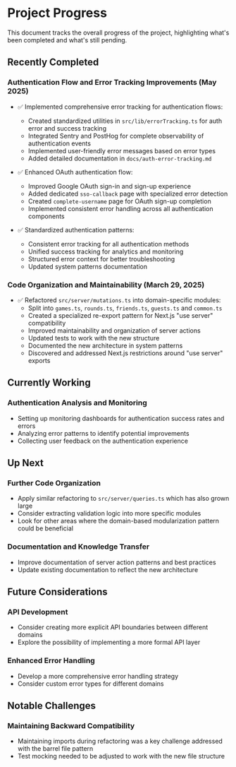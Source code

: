 # Project Progress

This document tracks the overall progress of the project, highlighting what's been completed and what's still pending.

## Recently Completed

### Authentication Flow and Error Tracking Improvements (May 2025)

- ✅ Implemented comprehensive error tracking for authentication flows:

  - Created standardized utilities in `src/lib/errorTracking.ts` for auth error and success tracking
  - Integrated Sentry and PostHog for complete observability of authentication events
  - Implemented user-friendly error messages based on error types
  - Added detailed documentation in `docs/auth-error-tracking.md`

- ✅ Enhanced OAuth authentication flow:

  - Improved Google OAuth sign-in and sign-up experience
  - Added dedicated `sso-callback` page with specialized error detection
  - Created `complete-username` page for OAuth sign-up completion
  - Implemented consistent error handling across all authentication components

- ✅ Standardized authentication patterns:
  - Consistent error tracking for all authentication methods
  - Unified success tracking for analytics and monitoring
  - Structured error context for better troubleshooting
  - Updated system patterns documentation

### Code Organization and Maintainability (March 29, 2025)

- ✅ Refactored `src/server/mutations.ts` into domain-specific modules:
  - Split into `games.ts`, `rounds.ts`, `friends.ts`, `guests.ts` and `common.ts`
  - Created a specialized re-export pattern for Next.js "use server" compatibility
  - Improved maintainability and organization of server actions
  - Updated tests to work with the new structure
  - Documented the new architecture in system patterns
  - Discovered and addressed Next.js restrictions around "use server" exports

## Currently Working

### Authentication Analysis and Monitoring

- Setting up monitoring dashboards for authentication success rates and errors
- Analyzing error patterns to identify potential improvements
- Collecting user feedback on the authentication experience

## Up Next

### Further Code Organization

- Apply similar refactoring to `src/server/queries.ts` which has also grown large
- Consider extracting validation logic into more specific modules
- Look for other areas where the domain-based modularization pattern could be beneficial

### Documentation and Knowledge Transfer

- Improve documentation of server action patterns and best practices
- Update existing documentation to reflect the new architecture

## Future Considerations

### API Development

- Consider creating more explicit API boundaries between different domains
- Explore the possibility of implementing a more formal API layer

### Enhanced Error Handling

- Develop a more comprehensive error handling strategy
- Consider custom error types for different domains

## Notable Challenges

### Maintaining Backward Compatibility

- Maintaining imports during refactoring was a key challenge addressed with the barrel file pattern
- Test mocking needed to be adjusted to work with the new file structure
